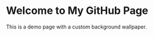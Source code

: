 <!DOCTYPE html>
<html lang="en">
<head>
    <meta charset="UTF-8">
    <meta name="viewport" content="width=device-width, initial-scale=1.0">
    <title>My GitHub Page</title>
    <!-- Link to the CSS file -->
    <link rel="stylesheet" href="styles.css">
</head>
<body>
    <h1>Welcome to My GitHub Page</h1>
    <p>This is a demo page with a custom background wallpaper.</p>
</body>
</html>
